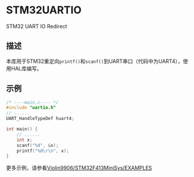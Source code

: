 # STM32UARTIO
STM32 UART IO Redirect

## 描述

本库用于STM32重定向`printf()`和`scanf()`到UART串口（代码中为UART4），使用HAL库编写。

## 示例

```c
/* ----main.c---- */
#include "uartio.h"
// ......
UART_HandleTypeDef huart4;

int main() {
    // ......
    int x;
    scanf("%d", &x);
    printf("%d\r\n", x);
}
```

更多示例，请参看[Violin9906/STM32F413MiniSys/EXAMPLES](https://github.com/Violin9906/STM32F413MiniSys/tree/master/EXAMPLES)

